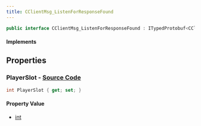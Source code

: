 ```yaml
---
title: CClientMsg_ListenForResponseFound
---
```


```csharp
public interface CClientMsg_ListenForResponseFound : ITypedProtobuf<CClientMsg_ListenForResponseFound>, INativeHandle
```

#### Implements

## Properties

### **PlayerSlot** - [Source Code](https://github.com/swiftly-solution/swiftlys2/blob/main/managed/src/SwiftlyS2.Generated/Protobufs/Interfaces/CClientMsg_ListenForResponseFound.cs#L13)

```csharp
int PlayerSlot { get; set; }
```

#### Property Value

- [int](https://learn.microsoft.com/dotnet/api/system.int32)

